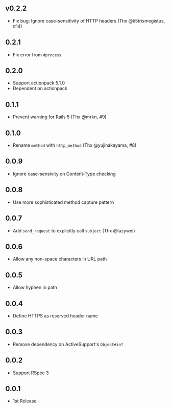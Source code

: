 ## v0.2.2

- Fix bug: Ignore case-sensitivity of HTTP headers (Thx @k5trismegistus, #14)

## 0.2.1

- Fix error from `#process`

## 0.2.0

- Support actionpack 5.1.0
- Dependent on actionpack

## 0.1.1
- Prevent warning for Rails 5  (Thx @mrkn, #9)

## 0.1.0
- Rename `method` with `http_method` (Thx @yujinakayama, #8)

## 0.0.9
- Ignore case-sensivity on Content-Type checking

## 0.0.8
- Use more sophisticated method capture pattern

## 0.0.7
- Add `send_request` to explicitly call `subject` (Thx @lazywei)

## 0.0.6
- Allow any non-space characters in URL path

## 0.0.5
- Allow hyphen in path

## 0.0.4
- Define HTTPS as reserved header name

## 0.0.3
- Remove dependency on ActiveSupport's `Object#in?`

## 0.0.2
- Support RSpec 3

## 0.0.1
- 1st Release
